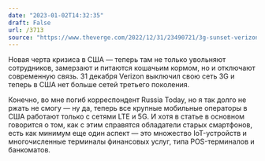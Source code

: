 ```yaml
---
date: "2023-01-02T14:32:35"
draft: False
url: /3713
source: "https://www.theverge.com/2022/12/31/23490721/3g-sunset-verizon-history-december-2022"
---
```


Новая черта кризиса в США — теперь там не только увольняют сотрудников, замерзают и питаются кошачьим кормом, но и отключают современную связь. 31 декабря Verizon выключил свою сеть 3G и теперь в США нет больше сетей третьего поколения.

Конечно, во мне погиб корреспондент Russia Today, но я так долго не ржать не смогу — ну да, теперь все крупные мобильные операторы в США работают только с сетями LTE и 5G. И хотя в статье в основном говорится о том, как с этим справятся обладатели старых смартфонов, есть как минимум еще один аспект — это множество IoT-устройств и многочисленные терминалы финансовых услуг, типа POS-терминалов и банкоматов.
